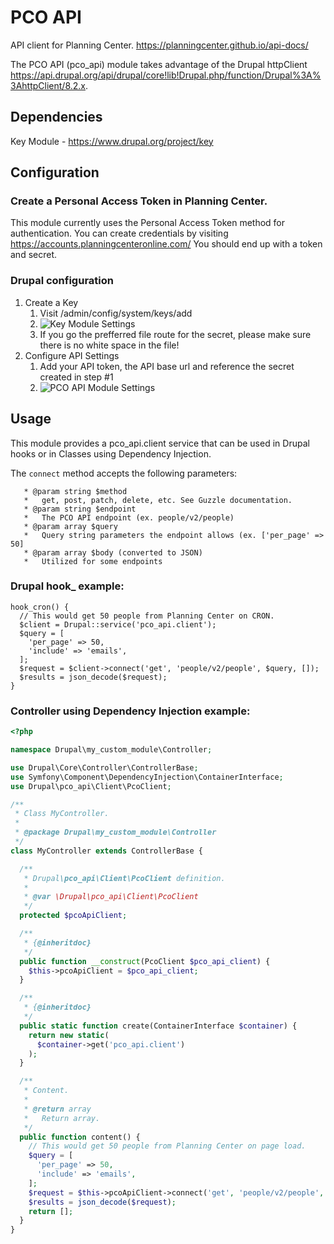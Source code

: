 # PCO API
API client for Planning Center. https://planningcenter.github.io/api-docs/

The PCO API (pco_api) module takes advantage of the Drupal httpClient https://api.drupal.org/api/drupal/core!lib!Drupal.php/function/Drupal%3A%3AhttpClient/8.2.x.

## Dependencies

Key Module - https://www.drupal.org/project/key

## Configuration

### Create a Personal Access Token in Planning Center.

This module currently uses the Personal Access Token method for authentication. You can create credentials by visiting https://accounts.planningcenteronline.com/ You should end up with a token and secret.

### Drupal configuration

1. Create a Key
   1. Visit /admin/config/system/keys/add
   2. ![Key Module Settings](https://www.evernote.com/l/AMl-0tHsHyRELK0nP8Ms6O4fSbvA2NjI9vkB/image.png)
   3. If you go the prefferred file route for the secret, please make sure there is no white space in the file!
2. Configure API Settings
   1. Add your API token, the API base url and reference the secret created in step #1
   2. ![PCO API Module Settings](https://www.evernote.com/l/AMmcWL4KRX9Il7urBNECTnLZa4pP_p1TTnQB/image.png)

## Usage

This module provides a pco_api.client service that can be used in Drupal hooks or in Classes using Dependency Injection.

The `connect` method accepts the following parameters:

```
   * @param string $method
   *   get, post, patch, delete, etc. See Guzzle documentation.
   * @param string $endpoint
   *   The PCO API endpoint (ex. people/v2/people)
   * @param array $query
   *   Query string parameters the endpoint allows (ex. ['per_page' => 50]
   * @param array $body (converted to JSON)
   *   Utilized for some endpoints
```
   
### Drupal hook_ example:

```
hook_cron() {
  // This would get 50 people from Planning Center on CRON.
  $client = Drupal::service('pco_api.client');
  $query = [
    'per_page' => 50,
    'include' => 'emails',
  ];
  $request = $client->connect('get', 'people/v2/people', $query, []);
  $results = json_decode($request);
}
```

### Controller using Dependency Injection example:

``` php
<?php

namespace Drupal\my_custom_module\Controller;

use Drupal\Core\Controller\ControllerBase;
use Symfony\Component\DependencyInjection\ContainerInterface;
use Drupal\pco_api\Client\PcoClient;

/**
 * Class MyController.
 *
 * @package Drupal\my_custom_module\Controller
 */
class MyController extends ControllerBase {

  /**
   * Drupal\pco_api\Client\PcoClient definition.
   *
   * @var \Drupal\pco_api\Client\PcoClient
   */
  protected $pcoApiClient;

  /**
   * {@inheritdoc}
   */
  public function __construct(PcoClient $pco_api_client) {
    $this->pcoApiClient = $pco_api_client;
  }

  /**
   * {@inheritdoc}
   */
  public static function create(ContainerInterface $container) {
    return new static(
      $container->get('pco_api.client')
    );
  }

  /**
   * Content.
   *
   * @return array
   *   Return array.
   */
  public function content() {
    // This would get 50 people from Planning Center on page load.
    $query = [
      'per_page' => 50,
      'include' => 'emails',
    ];
    $request = $this->pcoApiClient->connect('get', 'people/v2/people', $query, []);
    $results = json_decode($request);
    return [];
  }
}
```
